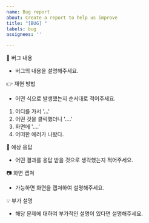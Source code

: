 ```yaml
---
name: Bug report
about: Create a report to help us improve
title: "[BUG] "
labels: bug
assignees: ''

---
```


:no_good: 버그 내용
* 버그의 내용을 설명해주세요.

:point_right: 재현 방법
* 어떤 식으로 발생했는지 순서대로 적어주세요.
1. 어디를 가서 '...'
2. 어떤 것을 클릭했더니 '....'
3. 화면에 '....'
4. 어떠한 에러가 나왔다.

:eyes: 예상 응답
* 어떤 결과를 응답 받을 것으로 생각했는지 적어주세요.

:camera: 화면 캡쳐
* 가능하면 화면을 캡쳐하여 설명해주세요.

:bulb: 부가 설명
* 해당 문제에 대하여 부가적인 설명이 있다면 설명해주세요.
